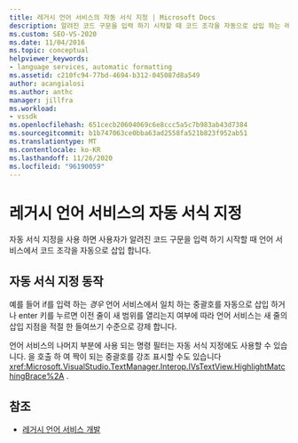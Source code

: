 ```yaml
---
title: 레거시 언어 서비스의 자동 서식 지정 | Microsoft Docs
description: 알려진 코드 구문을 입력 하기 시작할 때 코드 조각을 자동으로 삽입 하는 레거시 언어 서비스의 자동 서식 지정에 대해 알아봅니다.
ms.custom: SEO-VS-2020
ms.date: 11/04/2016
ms.topic: conceptual
helpviewer_keywords:
- language services, automatic formatting
ms.assetid: c210fc94-77bd-4694-b312-045087d8a549
author: acangialosi
ms.author: anthc
manager: jillfra
ms.workload:
- vssdk
ms.openlocfilehash: 651cecb20604069c6e8ccc5a5c7b983ab43d7384
ms.sourcegitcommit: b1b747063ce0bba63ad2558fa521b823f952ab51
ms.translationtype: MT
ms.contentlocale: ko-KR
ms.lasthandoff: 11/26/2020
ms.locfileid: "96190059"
---
```

# <a name="automatic-formatting-in-a-legacy-language-service"></a>레거시 언어 서비스의 자동 서식 지정
자동 서식 지정을 사용 하면 사용자가 알려진 코드 구문을 입력 하기 시작할 때 언어 서비스에서 코드 조각을 자동으로 삽입 합니다.

## <a name="automatic-formatting-behavior"></a>자동 서식 지정 동작
 예를 들어 if를 입력 하는 *경우* 언어 서비스에서 일치 하는 중괄호를 자동으로 삽입 하거나 enter 키를 누르면 이전 줄이 새 범위를 열리는지 여부에 따라 언어 서비스는 새 줄의 삽입 지점을 적절 한 들여쓰기 수준으로 강제 합니다.

 언어 서비스의 나머지 부분에 사용 되는 명령 필터는 자동 서식 지정에도 사용할 수 있습니다. 을 호출 하 여 짝이 되는 중괄호를 강조 표시할 수도 있습니다 <xref:Microsoft.VisualStudio.TextManager.Interop.IVsTextView.HighlightMatchingBrace%2A> .

## <a name="see-also"></a>참조
- [레거시 언어 서비스 개발](../../extensibility/internals/developing-a-legacy-language-service.md)
